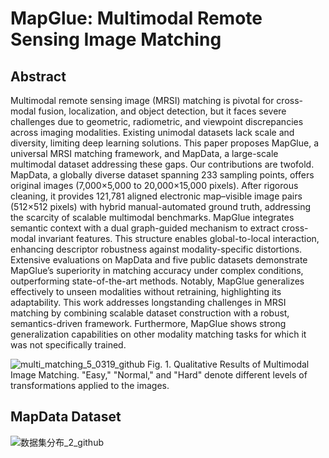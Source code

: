# MapGlue: Multimodal Remote Sensing Image Matching
## Abstract
Multimodal remote sensing image (MRSI) matching is pivotal for cross-modal fusion, localization, and object detection, but it faces severe challenges due to geometric, radiometric, and viewpoint discrepancies across imaging modalities. Existing unimodal datasets lack scale and diversity, limiting deep learning solutions. This paper proposes MapGlue, a universal MRSI matching framework, and MapData, a large-scale multimodal dataset addressing these gaps. Our contributions are twofold. MapData, a globally diverse dataset spanning 233 sampling points, offers original images (7,000×5,000 to 20,000×15,000 pixels). After rigorous cleaning, it provides 121,781 aligned electronic map–visible image pairs (512×512 pixels) with hybrid manual-automated ground truth, addressing the scarcity of scalable multimodal benchmarks. MapGlue integrates semantic context with a dual graph-guided mechanism to extract cross-modal invariant features. This structure enables global-to-local interaction, enhancing descriptor robustness against modality-specific distortions. Extensive evaluations on MapData and five public datasets demonstrate MapGlue’s superiority in matching accuracy under complex conditions, outperforming state-of-the-art methods. Notably, MapGlue generalizes effectively to unseen modalities without retraining, highlighting its adaptability. This work addresses longstanding challenges in MRSI matching by combining scalable dataset construction with a robust, semantics-driven framework. Furthermore, MapGlue shows strong generalization capabilities on other modality matching tasks for which it was not specifically trained.

![multi_matching_5_0319_github](https://github.com/user-attachments/assets/0a63abdd-04d4-48fd-8209-b18c95a7763d)
Fig. 1. Qualitative Results of Multimodal Image Matching. "Easy," "Normal," and "Hard" denote different levels of transformations applied to the images.

## MapData Dataset
![数据集分布_2_github](https://github.com/user-attachments/assets/5c3476ae-c466-47ba-899b-f06780ce0a90)




